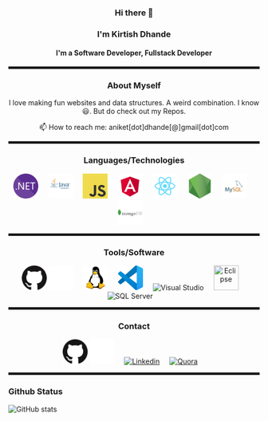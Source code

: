 
<div align="center">

### Hi there 👋
### I'm Kirtish Dhande
#### I'm a Software Developer, Fullstack Developer

</div>
<hr width="100%" style="height:5px;">
<div align="center">

### About Myself

 I love making fun websites and data structures. A weird combination. I know 😃. But do check out my Repos.
 
📫 How to reach me: aniket[dot]dhande[@]gmail[dot]com 

</div>
<hr width="100%" style="height:5px;">
<div align="center">

### Languages/Technologies
<img src="https://raw.githubusercontent.com/github/explore/80688e429a7d4ef2fca1e82350fe8e3517d3494d/topics/dotnet/dotnet.png" width="50" height="50" title="Dot Net" alt="Dot Net">&nbsp;&nbsp;&nbsp;&nbsp;
<img src="https://raw.githubusercontent.com/github/explore/80688e429a7d4ef2fca1e82350fe8e3517d3494d/topics/java/java.png" width="50" height="50" title="Java" alt="Java" >&nbsp;&nbsp;&nbsp;&nbsp;
<img src="https://raw.githubusercontent.com/github/explore/80688e429a7d4ef2fca1e82350fe8e3517d3494d/topics/javascript/javascript.png" width="50" height="50" title="JavaScript" alt="JavaScript">&nbsp;&nbsp;&nbsp;&nbsp;
<img src="https://raw.githubusercontent.com/github/explore/80688e429a7d4ef2fca1e82350fe8e3517d3494d/topics/angular/angular.png" width="50" height="50" title="Angular" alt="Angular">&nbsp;&nbsp;&nbsp;&nbsp;
<img src="https://raw.githubusercontent.com/github/explore/80688e429a7d4ef2fca1e82350fe8e3517d3494d/topics/react/react.png" width="50" height="50" title="React" alt="React">&nbsp;&nbsp;&nbsp;&nbsp;
<img src="https://raw.githubusercontent.com/github/explore/80688e429a7d4ef2fca1e82350fe8e3517d3494d/topics/nodejs/nodejs.png" width="50" height="50" title="NodsJs" alt="NodsJs">&nbsp;&nbsp;&nbsp;&nbsp;
<img src="https://raw.githubusercontent.com/github/explore/80688e429a7d4ef2fca1e82350fe8e3517d3494d/topics/mysql/mysql.png" width="50" height="50" title="MySQL" alt="MySQL">&nbsp;&nbsp;&nbsp;&nbsp;
<img src="https://raw.githubusercontent.com/github/explore/80688e429a7d4ef2fca1e82350fe8e3517d3494d/topics/mongodb/mongodb.png" width="50" height="50" title="MongoDB" alt="MongoDB">&nbsp;&nbsp;&nbsp;&nbsp;

</div>
<hr width="100%" style="height:5px;">
<div align="center">
  
### Tools/Software
<img src="https://github.com/KIRTISHD/KIRTISHD/blob/main/GitHub-Mark-120px-plus.png#gh-light-mode-only" width="50" height="50" title="Github" alt="Github">
<img src="https://github.com/KIRTISHD/KIRTISHD/blob/main/GitHub-Mark-Light-120px-plus.png#gh-dark-mode-only" width="50" height="50" title="Github" alt="Github">&nbsp;&nbsp;&nbsp;&nbsp;
<img src="https://raw.githubusercontent.com/github/explore/80688e429a7d4ef2fca1e82350fe8e3517d3494d/topics/linux/linux.png" width="50" height="50" title="Linux" alt="Linux">&nbsp;&nbsp;&nbsp;&nbsp;
<img src="https://raw.githubusercontent.com/github/explore/80688e429a7d4ef2fca1e82350fe8e3517d3494d/topics/visual-studio-code/visual-studio-code.png" width="50" height="50" title="Visual Studio Code" alt="Visual Studio Code">&nbsp;&nbsp;&nbsp;&nbsp;
<img src="https://img.icons8.com/color/144/000000/visual-studio-2019.png" width="50" height="50" title="Visual Studio" alt="Visual Studio">&nbsp;&nbsp;&nbsp;&nbsp;
<img src="https://icons.iconarchive.com/icons/papirus-team/papirus-apps/128/eclipse-icon.png" width="50" height="50" title="Eclipse" aly="Eclipse">&nbsp;&nbsp;&nbsp;&nbsp;
<img src="https://img.icons8.com/color/144/000000/microsoft-sql-server.png" width="50" height="50" title="SQL Server" alt="SQL Server">&nbsp;&nbsp;&nbsp;&nbsp;

</div>
<hr width="100%" style="height:5px;">
<div align="center">

### Contact
<a href="https://github.com/kirtishd#gh-light-mode-only" target="blank"><img src="https://github.com/KIRTISHD/KIRTISHD/blob/main/GitHub-Mark-120px-plus.png#gh-light-mode-only" width="50" height="50" title="Github" alt="Github"></a>
 <a href="https://github.com/kirtishd#gh-dark-mode-only" target="blank"><img src="https://github.com/KIRTISHD/KIRTISHD/blob/main/GitHub-Mark-Light-120px-plus.png#gh-dark-mode-only" width="50" height="50" title="Github" alt="Github"></a>&nbsp;&nbsp;&nbsp;&nbsp;
<a href="https://www.linkedin.com/in/kirtishdhande" target="blank"><img src="https://img.icons8.com/officel/80/000000/linkedin.png" width="50" height="50" title="Linkedin" alt="Linkedin"></a>&nbsp;&nbsp;&nbsp;&nbsp;
<a href="https://www.quora.com/profile/Kirtish-Dhande" target="blank"><img src="https://img.icons8.com/windows/128/000000/quora.png" width="50" height="50" title="Quora" alt="Quora"></a>&nbsp;&nbsp;&nbsp;&nbsp;


</div>
<hr width="100%" style="height:5px;">

### Github Status

![GitHub stats](https://github-readme-stats.vercel.app/api?username=kirtishd&show_icons=true)  

<!--
**KIRTISHD/KIRTISHD** is a ✨ _special_ ✨ repository because its `README.md` (this file) appears on your GitHub profile.

Here are some ideas to get you started:

- 🔭 I’m currently working on ...
- 🌱 I’m currently learning ...
- 👯 I’m looking to collaborate on ...
- 🤔 I’m looking for help with ...
- 💬 Ask me about ...
- 📫 How to reach me: ...
- 😄 Pronouns: ...
- ⚡ Fun fact: ...
-->
